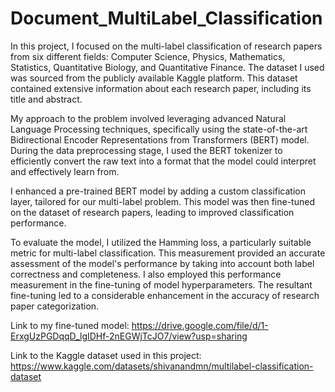 # Document_MultiLabel_Classification
In this project, I focused on the multi-label classification of research papers from six different fields: Computer Science, Physics, Mathematics, Statistics, Quantitative Biology, and Quantitative Finance. The dataset I used was sourced from the publicly available Kaggle platform. This dataset contained extensive information about each research paper, including its title and abstract.

My approach to the problem involved leveraging advanced Natural Language Processing techniques, specifically using the state-of-the-art Bidirectional Encoder Representations from Transformers (BERT) model. During the data preprocessing stage, I used the BERT tokenizer to efficiently convert the raw text into a format that the model could interpret and effectively learn from.

I enhanced a pre-trained BERT model by adding a custom classification layer, tailored for our multi-label problem. This model was then fine-tuned on the dataset of research papers, leading to improved classification performance.

To evaluate the model, I utilized the Hamming loss, a particularly suitable metric for multi-label classification. This measurement provided an accurate assessment of the model's performance by taking into account both label correctness and completeness. I also employed this performance measurement in the fine-tuning of model hyperparameters. The resultant fine-tuning led to a considerable enhancement in the accuracy of research paper categorization.

Link to my fine-tuned model: https://drive.google.com/file/d/1-ErxgUzPGDqqD_lgIDHf-2nEGWjTcJO7/view?usp=sharing

Link to the Kaggle dataset used in this project: https://www.kaggle.com/datasets/shivanandmn/multilabel-classification-dataset
